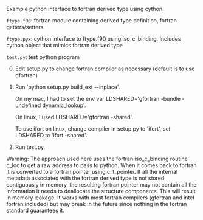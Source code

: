 Example python interface to fortran derived type using cython.

`ftype.f90`: fortran module containing derived type definition, fortran getters/setters.

`ftype.pyx`: cython interface to ftype.f90 using iso_c_binding. Includes cython object that mimics fortran derived type

`test.py`:  test python program

0) Edit setup.py to change fortran compiler as necessary (default is to use gfortran).

1) Run 'python setup.py build_ext --inplace'.

   On my mac, I had to set the env var LDSHARED='gfortran -bundle -undefined dynamic_lookup'.

   On linux, I used LDSHARED='gfortran -shared'.

   To use ifort on linux, change compiler in setup.py to 'ifort', set LDSHARED to 'ifort -shared'.

2) Run test.py.

Warning: The approach used here uses the fortran iso_c_binding routine c_loc to get a raw address to pass to python. 
When it comes back to fortran it is converted to a fortran pointer using c_f_pointer.  If all the internal metadata 
associated with the fortran derived type is not stored contiguously in memory, the resulting fortran pointer may not 
contain all the information it needs to deallocate the structure components. This will result in memory leakage.  It works 
with most fortran compilers (gfortran and intel fortran included) but may break in the future since nothing in
the fortran standard guarantees it.
